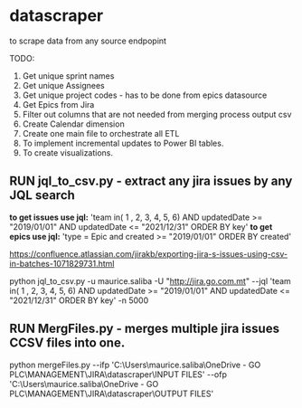# datascraper
to scrape data from any source endpopint


TODO:

1. Get unique sprint names
2. Get unique Assignees
3. Get unique project codes - has to be done from epics datasource
4. Get Epics from Jira
5. Filter out columns that are not needed from merging process output csv
6. Create Calendar dimension
7. Create one main file to orchestrate all ETL
8. To implement incremental updates to Power BI tables.
9. To create visualizations.


## RUN jql_to_csv.py - extract any jira issues by any JQL search

**to get issues use jql:** 'team in( 1 , 2, 3, 4, 5, 6) AND updatedDate >= "2019/01/01" AND updatedDate <= "2021/12/31" ORDER BY key'
**to get epics use jql:** 'type = Epic  and created >= "2019/01/01" ORDER BY created'




https://confluence.atlassian.com/jirakb/exporting-jira-s-issues-using-csv-in-batches-1071829731.html

python jql_to_csv.py -u maurice.saliba -U "http://jira.go.com.mt" --jql 'team in( 1 , 2, 3, 4, 5, 6) AND updatedDate >= "2019/01/01" AND updatedDate <= "2021/12/31" ORDER BY key' -n 5000

## RUN MergFiles.py - merges multiple jira issues CCSV files into one.

python mergeFiles.py --ifp 'C:\Users\maurice.saliba\OneDrive - GO PLC\MANAGEMENT\JIRA\datascraper\INPUT FILES\' --ofp 'C:\Users\maurice.saliba\OneDrive - GO PLC\MANAGEMENT\JIRA\datascraper\OUTPUT FILES'



